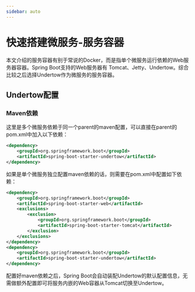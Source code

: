 ```yaml
---
sidebar: auto
---
```

# 快速搭建微服务-服务容器

本文介绍的服务容器有别于常说的Docker，而是指单个微服务运行依赖的Web服务器容器。Spring Boot支持的Web服务器有 Tomcat、Jetty、Undertow。综合比较之后选择Undertow作为微服务的服务容器。

<!--more -->

## Undertow配置

### Maven依赖

这里是多个微服务依赖于同一个parent的maven配置，可以直接在parent的pom.xml中加入以下依赖：

```xml
<dependency>
    <groupId>org.springframework.boot</groupId>
    <artifactId>spring-boot-starter-undertow</artifactId>
</dependency>
```

如果是单个微服务独立配置maven依赖的话，则需要在pom.xml中配置如下依赖：

```xml
<dependency>
    <groupId>org.springframework.boot</groupId>
    <artifactId>spring-boot-starter-web</artifactId>
    <exclusions>
        <exclusion>
            <groupId>org.springframework.boot</groupId>
            <artifactId>spring-boot-starter-tomcat</artifactId>
        </exclusion>
    </exclusions>
</dependency>
<dependency>
    <groupId>org.springframework.boot</groupId>
    <artifactId>spring-boot-starter-undertow</artifactId>
</dependency>
```

配置好maven依赖之后，Spring Boot会自动装配Undertow的默认配置信息，无需做额外配置即可将服务内嵌的Web容器从Tomcat切换至Undertow。